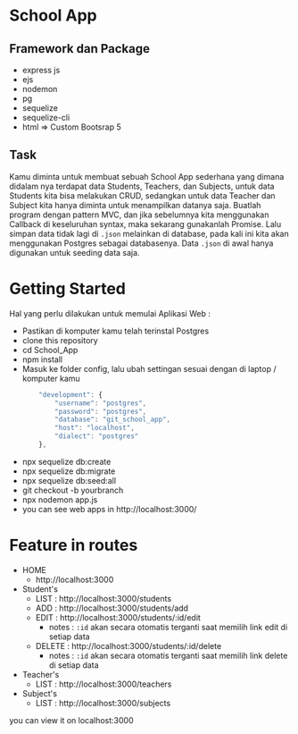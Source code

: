 # School App

## Framework dan Package
- express js
- ejs
- nodemon
- pg
- sequelize
- sequelize-cli
- html => Custom Bootsrap 5

## Task
Kamu diminta untuk membuat sebuah School App sederhana yang dimana didalam nya terdapat data Students, Teachers, dan Subjects, untuk data Students kita bisa melakukan CRUD, sedangkan untuk data Teacher dan Subject kita hanya diminta untuk menampilkan datanya saja.
Buatlah program dengan pattern MVC, dan jika sebelumnya kita menggunakan Callback di keseluruhan syntax, maka sekarang gunakanlah Promise. Lalu simpan data tidak lagi di `.json` melainkan di database, pada kali ini kita akan menggunakan Postgres sebagai databasenya.
Data `.json` di awal hanya digunakan untuk seeding data saja.

# Getting Started
Hal yang perlu dilakukan untuk memulai Aplikasi Web :

- Pastikan di komputer kamu telah terinstal Postgres
- clone this repository
- cd School_App
- npm install
- Masuk ke folder config, lalu ubah settingan sesuai dengan di laptop / komputer kamu
    ```JavaScript
        "development": {
            "username": "postgres",
            "password": "postgres",
            "database": "git_school_app",
            "host": "localhost",
            "dialect": "postgres"
        },
    ```
- npx sequelize db:create
- npx sequelize db:migrate
- npx sequelize db:seed:all 
- git checkout -b yourbranch
- npx nodemon app.js
- you can see web apps in http://localhost:3000/

# Feature in routes
- HOME
    - http://localhost:3000
- Student's
    - LIST : http://localhost:3000/students
    - ADD : http://localhost:3000/students/add
    - EDIT : http://localhost:3000/students/:id/edit
        - notes : `:id` akan secara otomatis terganti saat memilih link edit di setiap data
    - DELETE : http://localhost:3000/students/:id/delete
        - notes : `:id` akan secara otomatis terganti saat memilih link delete di setiap data
- Teacher's
    - LIST : http://localhost:3000/teachers
- Subject's
    - LIST : http://localhost:3000/subjects

you can view it on localhost:3000